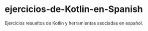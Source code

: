 # ejercicios-de-Kotlin-en-Spanish
Ejercicios resueltos de Kotlin y herramientas asociadas en español.
